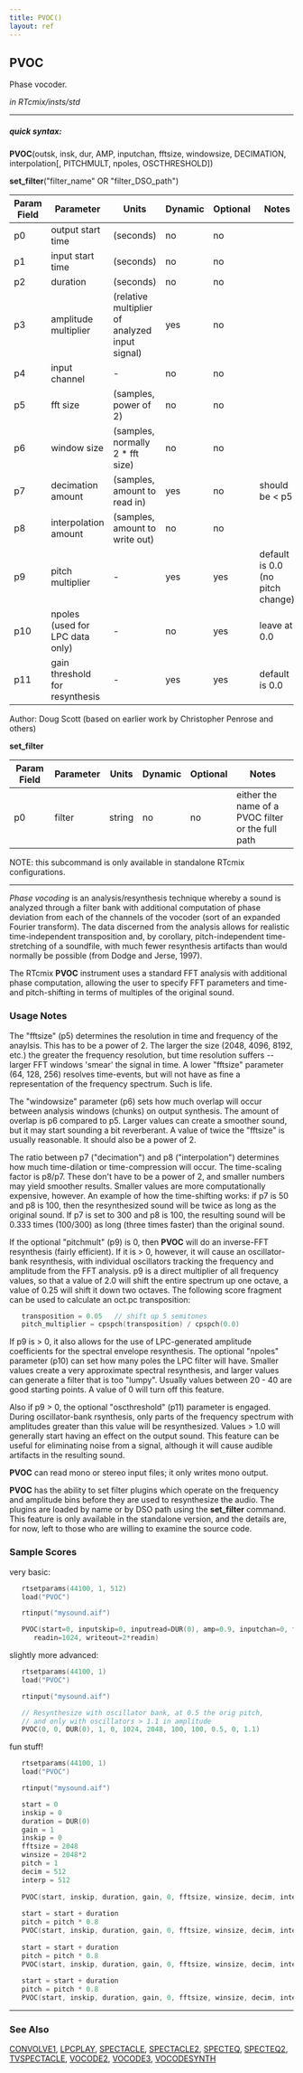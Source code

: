 ```yaml
---
title: PVOC()
layout: ref
---
```


## PVOC

Phase vocoder.

*in RTcmix/insts/std*  
  

-----

##### quick syntax:

**PVOC**(outsk, insk, dur, AMP, inputchan, fftsize, windowsize,
DECIMATION, interpolation\[, PITCHMULT, npoles, OSCTHRESHOLD\])

**set_filter**("filter\_name" OR "filter\_DSO\_path")

Param Field	| Parameter | Units | Dynamic | Optional | Notes
----------- | --------- | ----- | -------- | --------- | ---------
p0 | output start time | (seconds) | no | no | 
p1 | input start time | (seconds) | no | no | 
p2 | duration | (seconds) | no | no | 
p3 | amplitude multiplier | (relative multiplier of analyzed input signal) | yes | no | 
p4 | input channel |  -  | no | no | 
p5 | fft size | (samples, power of 2) | no | no | 
p6 | window size | (samples, normally 2 * fft size) | no | no | 
p7 | decimation amount | (samples, amount to read in) | yes | no | should be < p5
p8 | interpolation amount | (samples, amount to write out) | no | no | 
p9 | pitch multiplier |  -  | yes | yes | default is 0.0 (no pitch change) | 
p10 | npoles (used for LPC data only) |  -  | no | yes | leave at 0.0 | 
p11 | gain threshold for resynthesis |  -  | yes | yes | default is 0.0 | 

   Author:  Doug Scott (based on earlier work by Christopher Penrose and others)

<span id="set_filter"></span> **set_filter**  

Param Field	| Parameter | Units | Dynamic | Optional | Notes
----------- | --------- | ----- | -------- | --------- | ---------
p0 | filter | string | no | no | either the name of a PVOC filter or the full path |

   NOTE: this subcommand is only available in standalone RTcmix configurations.

-----

  
*Phase vocoding* is an analysis/resynthesis technique whereby
a sound is analyzed through a filter bank with additional computation of
phase deviation from each of the channels of the vocoder (sort of an
expanded Fourier transform). The data discerned from the analysis allows
for realistic time-independent transposition and, by corollary,
pitch-independent time-stretching of a soundfile, with much fewer
resynthesis artifacts than would normally be possible (from Dodge and
Jerse, 1997).

The RTcmix **PVOC** instrument uses a standard FFT analysis with
additional phase computation, allowing the user to specify FFT
parameters and time- and pitch-shifting in terms of multiples of the
original sound.

### Usage Notes

The "fftsize" (p5) determines the resolution in time and frequency of
the anaylsis. This has to be a power of 2. The larger the size (2048,
4096, 8192, etc.) the greater the frequency resolution, but time
resolution suffers -- larger FFT windows 'smear' the signal in time. A
lower "fftsize" parameter (64, 128, 256) resolves time-events, but will
not have as fine a representation of the frequency spectrum. Such is
life.

The "windowsize" parameter (p6) sets how much overlap will occur between
analysis windows (chunks) on output synthesis. The amount of overlap is
p6 compared to p5. Larger values can create a smoother sound, but it may
start sounding a bit reverberant. A value of twice the "fftsize" is
usually reasonable. It should also be a power of 2.

The ratio between p7 ("decimation") and p8 ("interpolation") determines
how much time-dilation or time-compression will occur. The time-scaling
factor is p8/p7. These don't have to be a power of 2, and smaller
numbers may yield smoother results. Smaller values are more
computationally expensive, however. An example of how the time-shifting
works: if p7 is 50 and p8 is 100, then the resynthesized sound will be
twice as long as the original sound. If p7 is set to 300 and p8 is 100,
the resulting sound will be 0.333 times (100/300) as long (three times
faster) than the original sound.

If the optional "pitchmult" (p9) is 0, then **PVOC** will do an
inverse-FFT resynthesis (fairly efficient). If it is \> 0, however, it
will cause an oscillator-bank resynthesis, with individual oscillators
tracking the frequency and amplitude from the FFT analysis. p9 is a
direct multiplier of all frequency values, so that a value of 2.0 will
shift the entire spectrum up one octave, a value of 0.25 will shift it
down two octaves. The following score fragment can be used to calculate
an oct.pc transposition:

```cpp
   transposition = 0.05   // shift up 5 semitones
   pitch_multiplier = cpspch(transposition) / cpspch(0.0)
```

If p9 is \> 0, it also allows for the use of LPC-generated amplitude
coefficients for the spectral envelope resynthesis. The optional
"npoles" parameter (p10) can set how many poles the LPC filter will
have. Smaller values create a very approximate spectral resynthesis, and
larger values can generate a filter that is too "lumpy". Usually values
between 20 - 40 are good starting points. A value of 0 will turn off
this feature.

Also if p9 \> 0, the optional "oscthreshold" (p11) parameter is engaged.
During oscillator-bank rsynthesis, only parts of the frequency spectrum
with amplitudes greater than this value will be resynthesized. Values \>
1.0 will generally start having an effect on the output sound. This
feature can be useful for eliminating noise from a signal, although it
will cause audible artifacts in the resulting sound.

**PVOC** can read mono or stereo input files; it only writes mono
output.

**PVOC** has the ability to set filter plugins which operate on the frequency
and amplitude bins before they are used to resynthesize the audio.  The plugins are
loaded by name or by DSO path using the **set_filter** command.  This feature 
is only available in the standalone version, and the details are, for now, left
to those who are willing to examine the source code.

### Sample Scores

very basic:

```cpp
   rtsetparams(44100, 1, 512)
   load("PVOC")

   rtinput("mysound.aif")

   PVOC(start=0, inputskip=0, inputread=DUR(0), amp=0.9, inputchan=0, fft=1024, window=2*fft,
      readin=1024, writeout=2*readin)
```

  
  
slightly more advanced:

```cpp
   rtsetparams(44100, 1)
   load("PVOC")

   rtinput("mysound.aif")

   // Resynthesize with oscillator bank, at 0.5 the orig pitch,
   // and only with oscillators > 1.1 in amplitude
   PVOC(0, 0, DUR(0), 1, 0, 1024, 2048, 100, 100, 0.5, 0, 1.1)
```

  
  
fun stuff\!

```cpp
   rtsetparams(44100, 1)
   load("PVOC")

   rtinput("mysound.aif")

   start = 0
   inskip = 0
   duration = DUR(0)
   gain = 1
   inskip = 0
   fftsize = 2048
   winsize = 2048*2
   pitch = 1
   decim = 512
   interp = 512
   
   PVOC(start, inskip, duration, gain, 0, fftsize, winsize, decim, interp, pitch)
   
   start = start + duration
   pitch = pitch * 0.8
   PVOC(start, inskip, duration, gain, 0, fftsize, winsize, decim, interp, pitch)
   
   start = start + duration
   pitch = pitch * 0.8
   PVOC(start, inskip, duration, gain, 0, fftsize, winsize, decim, interp, pitch)
   
   start = start + duration
   pitch = pitch * 0.8
   PVOC(start, inskip, duration, gain, 0, fftsize, winsize, decim, interp, pitch)
```

  

-----

### See Also

[CONVOLVE1](CONVOLVE1.html), [LPCPLAY](LPCPLAY.html),
[SPECTACLE](SPECTACLE.html), [SPECTACLE2](SPECTACLE2.html),
[SPECTEQ](SPECTEQ.html), [SPECTEQ2](SPECTEQ2.html),
[TVSPECTACLE](TVSPECTACLE.html), [VOCODE2](VOCODE2.html),
[VOCODE3](VOCODE3.html), [VOCODESYNTH](VOCODESYNTH.html)
